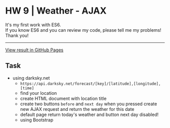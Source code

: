 # HW 9 | Weather - AJAX

It's my first work with ES6. <br />
If you know ES6 and you can review my code, please tell me my problems! <br />
Thank you! <br />

---

[View result in GitHub Pages](https://mvolodya.github.io/hw-9-AJAX/)

## Task

- using darksky.net
    - `https://api.darksky.net/forecast/[key]/[latitude],[longitude],[time]`
    - find your location
    - create HTML document with location title
    - create two buttons `before` and `next day` when you pressed create new AJAX request and return the weather for this date
    - default page return today's weather and button next day disabled!
    - using Bootstrap
    
